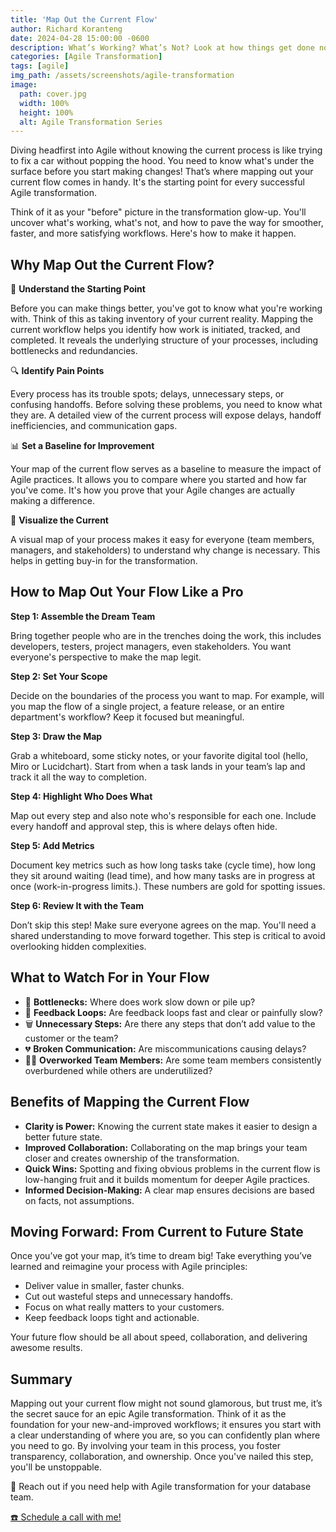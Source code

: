 ```yaml
---
title: 'Map Out the Current Flow'
author: Richard Koranteng
date: 2024-04-28 15:00:00 -0600
description: What’s Working? What’s Not? Look at how things get done now. Identify bottlenecks, inefficiencies, or gaps Agile can help fix.
categories: [Agile Transformation]
tags: [agile]
img_path: /assets/screenshots/agile-transformation
image:
  path: cover.jpg
  width: 100%
  height: 100%
  alt: Agile Transformation Series
---
```


Diving headfirst into Agile without knowing the current process is like trying to fix a car without popping the hood. You need to know what's under the surface before you start making changes! That’s where mapping out your current flow comes in handy. It's the starting point for every successful Agile transformation.

Think of it as your "before" picture in the transformation glow-up. You'll uncover what's working, what's not, and how to pave the way for smoother, faster, and more satisfying workflows. Here's how to make it happen.

## Why Map Out the Current Flow?

🚀 **Understand the Starting Point**

Before you can make things better, you've got to know what you're working with. Think of this as taking inventory of your current reality. Mapping the current workflow helps you identify how work is initiated, tracked, and completed. It reveals the underlying structure of your processes, including bottlenecks and redundancies.

🔍 **Identify Pain Points**

Every process has its trouble spots; delays, unnecessary steps, or confusing handoffs. Before solving these problems, you need to know what they are. A detailed view of the current process will expose delays, handoff inefficiencies, and communication gaps.

📊 **Set a Baseline for Improvement**

Your map of the current flow serves as a baseline to measure the impact of Agile practices. It allows you to compare where you started and how far you've come. It's how you prove that your Agile changes are actually making a difference.

🤝 **Visualize the Current**

A visual map of your process makes it easy for everyone (team members, managers, and stakeholders) to understand why change is necessary. This helps in getting buy-in for the transformation.

## How to Map Out Your Flow Like a Pro

**Step 1: Assemble the Dream Team**

Bring together people who are in the trenches doing the work, this includes developers, testers, project managers, even stakeholders. You want everyone's perspective to make the map legit.

**Step 2: Set Your Scope**

Decide on the boundaries of the process you want to map. For example, will you map the flow of a single project, a feature release, or an entire department's workflow? Keep it focused but meaningful.

**Step 3: Draw the Map**

Grab a whiteboard, some sticky notes, or your favorite digital tool (hello, Miro or Lucidchart). Start from when a task lands in your team’s lap and track it all the way to completion.

**Step 4: Highlight Who Does What**

Map out every step and also note who's responsible for each one. Include every handoff and approval step, this is where delays often hide.

**Step 5: Add Metrics**

Document key metrics such as how long tasks take (cycle time), how long they sit around waiting (lead time), and how many tasks are in progress at once (work-in-progress limits.). These numbers are gold for spotting issues.

**Step 6: Review It with the Team**

Don’t skip this step! Make sure everyone agrees on the map. You'll need a shared understanding to move forward together. This step is critical to avoid overlooking hidden complexities.

## What to Watch For in Your Flow

* 🚧 **Bottlenecks:** Where does work slow down or pile up?
* 🔄 **Feedback Loops:** Are feedback loops fast and clear or painfully slow?
* 🗑️ **Unnecessary Steps:** Are there any steps that don’t add value to the customer or the team?
* 💔 **Broken Communication:** Are miscommunications causing delays?
* 🏃‍♂️ **Overworked Team Members:** Are some team members consistently overburdened while others are underutilized?

## Benefits of Mapping the Current Flow

* **Clarity is Power:** Knowing the current state makes it easier to design a better future state.
* **Improved Collaboration:**  Collaborating on the map brings your team closer and creates ownership of the transformation.
* **Quick Wins:** Spotting and fixing obvious problems in the current flow is low-hanging fruit and it builds momentum for deeper Agile practices.
* **Informed Decision-Making:** A clear map ensures decisions are based on facts, not assumptions.

## Moving Forward: From Current to Future State

Once you’ve got your map, it’s time to dream big! Take everything you’ve learned and reimagine your process with Agile principles:

* Deliver value in smaller, faster chunks.
* Cut out wasteful steps and unnecessary handoffs.
* Focus on what really matters to your customers.
* Keep feedback loops tight and actionable.

Your future flow should be all about speed, collaboration, and delivering awesome results.

## Summary
Mapping out your current flow might not sound glamorous, but trust me, it’s the secret sauce for an epic Agile transformation. Think of it as the foundation for your new-and-improved workflows; it ensures you start with a clear understanding of where you are, so you can confidently plan where you need to go. By involving your team in this process, you foster transparency, collaboration, and ownership. Once you've nailed this step, you'll be unstoppable.

🚀 Reach out if you need help with Agile transformation for your database team.

 [☎️ Schedule a call with me!](https://calendly.com/rkkoranteng/free-consultation)
